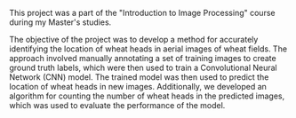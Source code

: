 This project was a part of the "Introduction to Image Processing" course during my Master's studies. 

The objective of the project was to develop a method for accurately identifying the location of wheat heads in aerial images of wheat fields. The approach involved manually annotating a set of training images to create ground truth labels, which were then used to train a Convolutional Neural Network (CNN) model. The trained model was then used to predict the location of wheat heads in new images. Additionally, we developed an algorithm for counting the number of wheat heads in the predicted images, which was used to evaluate the performance of the model.
